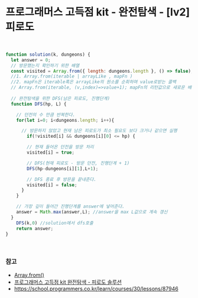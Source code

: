 # 프로그래머스 고득점 kit - 완전탐색 - [lv2] 피로도

<br>

```js
function solution(k, dungeons) {
  let answer = 0;
  // 방문했는지 확인하기 위한 배열
  const visited = Array.from({ length: dungeons.length }, () => false); //던전size만큼 배열생성, false채우기
  //1. Array.from(iterable | arrayLike , mapFn )
  //2. mapFn은 iterable혹은 arrayLike의 원소를 순회하며 value로받는 콜백 
  // Array.from(iterable, (v,index)=>value+1); mapFn의 리턴값으로 새로운 배열이 생성된다.
    
  // 완전탐색을 위한 DFS(남은 피로도, 진행단계)
  function DFS(hp, L) {

    // 던전의 수 만큼 반복한다.
    for(let i=0; i<dungeons.length; i++){

      // 방문하지 않았고 현재 남은 피로도가 최소 필요도 보다 크거나 같으면 실행
        if(!visited[i] && dungeons[i][0] <= hp) {

        // 현재 들어온 던전을 방문 처리
        visited[i] = true;

        // DFS(현재 피로도 - 방문 던전, 진행단계 + 1)
        DFS(hp-dungeons[i][1],L+1);

        // DFS 종료 후 방문을 끝내준다.
        visited[i] = false;
      }
    }

    // 가장 깊이 들어간 진행단계를 answer에 넣어준다.
    answer = Math.max(answer,L); //answer을 max L값으로 계속 갱신      
  }
    DFS(k,0) //solution에서 dfs호출 
    return answer;   
}
```

<br>

### 참고
- [Array.from()](https://developer.mozilla.org/ko/docs/Web/JavaScript/Reference/Global_Objects/Array/from)
- [프로그래머스 고득점 kit 완전탐색 - 피로도 솔루션](https://leejams.github.io/%ED%94%BC%EB%A1%9C%EB%8F%84/)
- https://school.programmers.co.kr/learn/courses/30/lessons/87946
